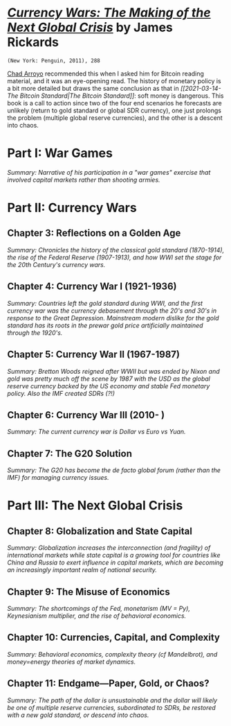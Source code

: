 
# [*Currency Wars: The Making of the Next Global Crisis*](https://www.amazon.com/Currency-Wars-Making-Global-Crisis/dp/1591845564/ref=sr_1_1?dchild=1&keywords=currency+wars&qid=1618655957&sr=8-1) by James Rickards

`(New York: Penguin, 2011), 288`

[Chad Arroyo](https://www.linkedin.com/in/chadarroyo/) recommended this when I asked him for Bitcoin reading material, and it was an eye-opening read. The history of monetary policy is a bit more detailed but draws the same conclusion as that in *[[2021-03-14-The Bitcoin Standard|The Bitcoin Standard]]*: soft money is dangerous. This book is a call to action since two of the four end scenarios he forecasts are unlikely (return to gold standard or global SDR currency), one just prolongs the problem (multiple global reserve currencies), and the other is a descent into chaos.


# Part I: War Games

*Summary: Narrative of his participation in a "war games" exercise that involved capital markets rather than shooting armies.*


# Part II: Currency Wars

## Chapter 3: Reflections on a Golden Age
*Summary: Chronicles the history of the classical gold standard (1870-1914), the rise of the Federal Reserve (1907-1913), and how WWI set the stage for the 20th Century's currency wars.*


## Chapter 4: Currency War I (1921-1936)
*Summary: Countries left the gold standard during WWI, and the first currency war was the currency debasement through the 20's and 30's in response to the Great Depression. Mainstream modern dislike for the gold standard has its roots in the prewar gold price artificially maintained through the 1920's.*


## Chapter 5: Currency War II (1967-1987)
*Summary: Bretton Woods reigned after WWII but was ended by Nixon and gold was pretty much off the scene by 1987 with the USD as the global reserve currency backed by the US economy and stable Fed monetary policy. Also the IMF created SDRs (?!)*


## Chapter 6: Currency War III (2010- )
*Summary: The current currency war is Dollar vs Euro vs Yuan.*


## Chapter 7: The G20 Solution
*Summary: The G20 has become the de facto global forum (rather than the IMF) for managing currency issues.*


# Part III: The Next Global Crisis

## Chapter 8: Globalization and State Capital
*Summary: Globalization increases the interconnection (and fragility) of international markets while state capital is a growing tool for countries like China and Russia to exert influence in capital markets, which are becoming an increasingly important realm of national security.*


## Chapter 9: The Misuse of Economics
*Summary: The shortcomings of the Fed, monetarism (MV = Py), Keynesianism multiplier, and the rise of behavioral economics.*


## Chapter 10: Currencies, Capital, and Complexity
*Summary: Behavioral economics, complexity theory (cf Mandelbrot), and money=energy theories of market dynamics.*


## Chapter 11: Endgame—Paper, Gold, or Chaos?
*Summary: The path of the dollar is unsustainable and the dollar will likely be one of multiple reserve currencies, subordinated to SDRs, be restored with a new gold standard, or descend into chaos.*


